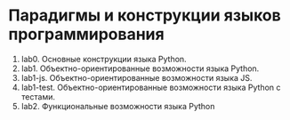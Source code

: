 # Парадигмы и конструкции языков программирования	

1. lab0. Основные конструкции языка Python.
2. lab1. Объектно-ориентированные возможности языка Python.
3. lab1-js. Объектно-ориентированные возможности языка JS.
4. lab1-test. Объектно-ориентированные возможности языка Python с тестами.
5. lab2. Функциональные возможности языка Python
